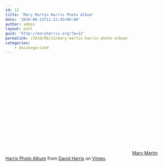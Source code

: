 ```yaml
---
id: 12
title: 'Mary Martin Harris Photo Album'
date: '2010-08-13T11:12:45+00:00'
author: admin
layout: post
guid: 'http://maryharris.org/?p=12'
permalink: /2010/08/13/mary-martin-harris-photo-album/
categories:
    - Uncategorized
---
```


<object height="300" width="400"><param name="allowfullscreen" value="true"></param><param name="allowscriptaccess" value="always"></param><param name="movie" value="http://vimeo.com/moogaloop.swf?clip_id=14113741&server=vimeo.com&show_title=1&show_byline=1&show_portrait=1&color=&fullscreen=1&autoplay=0&loop=0"></param><embed allowfullscreen="true" allowscriptaccess="always" height="300" src="http://vimeo.com/moogaloop.swf?clip_id=14113741&server=vimeo.com&show_title=1&show_byline=1&show_portrait=1&color=&fullscreen=1&autoplay=0&loop=0" type="application/x-shockwave-flash" width="400"></embed></object>[Mary Martin Harris Photo Album](http://vimeo.com/14113741) from [David Harris](http://vimeo.com/user2593000) on [Vimeo](http://vimeo.com).